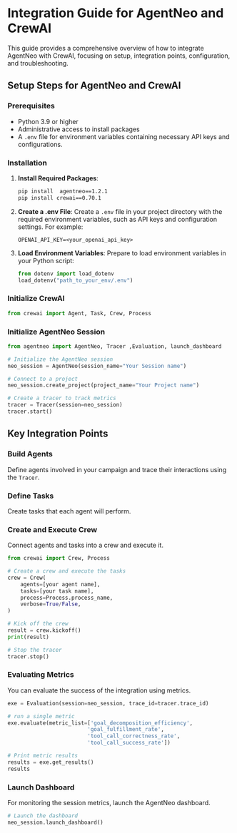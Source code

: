 # Integration Guide for AgentNeo and CrewAI

This guide provides a comprehensive overview of how to integrate AgentNeo with CrewAI, focusing on setup, integration points, configuration, and troubleshooting. 
## Setup Steps for AgentNeo and CrewAI

### Prerequisites
- Python 3.9 or higher
- Administrative access to install packages
- A `.env` file for environment variables containing necessary API keys and configurations.

### Installation
1. **Install Required Packages**:
   ```bash
   pip install  agentneo==1.2.1
   pip install crewai==0.70.1
   ```

2. **Create a .env File**:
   Create a `.env` file in your project directory with the required environment variables, such as API keys and configuration settings. For example:
   ```
   OPENAI_API_KEY=<your_openai_api_key>
   ```
3. **Load Environment Variables**:
   Prepare to load environment variables in your Python script:
   ```python
   from dotenv import load_dotenv
   load_dotenv("path_to_your_env/.env")
   ```
### Initialize CrewAI
```python
from crewai import Agent, Task, Crew, Process
```
### Initialize AgentNeo Session
```python
from agentneo import AgentNeo, Tracer ,Evaluation, launch_dashboard

# Initialize the AgentNeo session
neo_session = AgentNeo(session_name="Your Session name")

# Connect to a project
neo_session.create_project(project_name="Your Project name")

# Create a tracer to track metrics
tracer = Tracer(session=neo_session)
tracer.start()
```

## Key Integration Points

### Build Agents
Define agents involved in your campaign and trace their interactions using the `Tracer`.

### Define Tasks
Create tasks that each agent will perform.

### Create and Execute Crew
Connect agents and tasks into a crew and execute it.

```python
from crewai import Crew, Process

# Create a crew and execute the tasks
crew = Crew(
    agents=[your agent name],
    tasks=[your task name],
    process=Process.process_name,
    verbose=True/False,
)

# Kick off the crew
result = crew.kickoff()
print(result)

# Stop the tracer
tracer.stop()
```

### Evaluating Metrics
You can evaluate the success of the integration using metrics.

```python
exe = Evaluation(session=neo_session, trace_id=tracer.trace_id)

# run a single metric
exe.evaluate(metric_list=['goal_decomposition_efficiency', 
                         'goal_fulfillment_rate', 
                         'tool_call_correctness_rate', 
                         'tool_call_success_rate'])

# Print metric results
results = exe.get_results()
results
```

### Launch Dashboard
For monitoring the session metrics, launch the AgentNeo dashboard.

```python
# Launch the dashboard 
neo_session.launch_dashboard()
```


